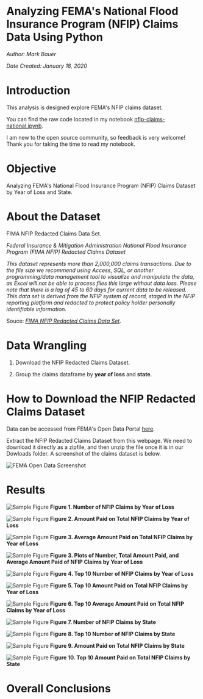 # Analyzing FEMA's National Flood Insurance Program (NFIP) Claims Data Using Python

*Author: Mark Bauer*

*Date Created: January 18, 2020*


# Introduction  

This analysis is designed explore FEMA's NFIP claims dataset.

You can find the raw code located in my notebook [nfip-claims-national.ipynb](https://github.com/mebauer/fema-nfip-claims/blob/master/nfip-claims-national/nfip-claims-national.ipynb).

I am new to the open source community, so feedback is very welcome! Thank you for taking the time to read my notebook.


# Objective

Analyzing FEMA's National Flood Insurance Program (NFIP) Claims Dataset by Year of Loss and State.


# About the Dataset

FIMA NFIP Redacted Claims Data Set.

*Federal Insurance & Mitigation Administration National Flood Insurance Program (FIMA NFIP) Redacted Claims Dataset*

*This dataset represents more than 2,000,000 claims transactions. Due to the file size we recommend using Access, SQL, or another programming/data management tool to visualize and manipulate the data, as Excel will not be able to process files this large without data loss. Please note that there is a lag of 45 to 60 days for current data to be released. This data set is derived from the NFIP system of record, staged in the NFIP reporting platform and redacted to protect policy holder personally identifiable information.*

Souce: [*FIMA NFIP Redacted Claims Data Set*](https://www.fema.gov/media-library/assets/documents/180374). 


# Data Wrangling

1. Download the NFIP Redacted Claims Dataset.

2. Group the claims dataframe by **year of loss** and **state**. 


# How to Download the NFIP Redacted Claims Dataset

Data can be accessed from FEMA's Open Data Portal [here](https://www.fema.gov/media-library/assets/documents/180374).

Extract the NFIP Redacted Claims Dataset from this webpage. We need to download it directly as a zipfile, and then unzip the file once it is in our Dowloads folder. A screenshot of the claims dataset is below.

![FEMA Open Data Screenshot](images/fema-opendata-011820.png)


# Results

![Sample Figure](figures/nfip-claims-by-year-count.png)
**Figure 1. Number of NFIP Claims by Year of Loss**


![Sample Figure](figures/nfip-claims-by-year-amount.png)
**Figure 2. Amount Paid on Total NFIP Claims by Year of Loss**


![Sample Figure](figures/nfip-claims-by-year-average.png)
**Figure 3. Average Amount Paid on Total NFIP Claims by Year of Loss**


![Sample Figure](figures/nfip-claims-by-year-subplots.png)
**Figure 3. Plots of Number, Total Amount Paid, and Average Amount Paid of NFIP Claims by Year of Loss**


![Sample Figure](figures/nfip-claims-by-year-count-top10.png)
**Figure 4. Top 10 Number of NFIP Claims by Year of Loss**


![Sample Figure](figures/nfip-claims-by-year-amount-top10.png)
**Figure 5. Top 10 Amount Paid on Total NFIP Claims by Year of Loss**


![Sample Figure](figures/nfip-claims-by-year-average-top10.png)
**Figure 6. Top 10 Average Amount Paid on Total NFIP Claims by Year of Loss**


![Sample Figure](figures/nfip-claims-by-state-count.png)
**Figure 7. Number of NFIP Claims by State**


![Sample Figure](figures/nfip-claims-by-state-count-top10.png)
**Figure 8. Top 10 Number of NFIP Claims by State**


![Sample Figure](figures/nfip-claims-by-state-amount.png)
**Figure 9. Amount Paid on Total NFIP Claims by State**


![Sample Figure](figures/nfip-claims-by-state-amount-top10.png)
**Figure 10. Top 10 Amount Paid on Total NFIP Claims by State**


# Overall Conclusions


